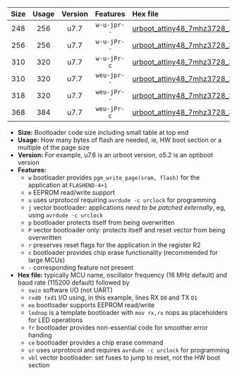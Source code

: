 |Size|Usage|Version|Features|Hex file|
|:-:|:-:|:-:|:-:|:--|
|248|256|u7.7|`w-u-jpr--`|[urboot_attiny48_7mhz3728_38400bps_swio_rxb0_txb1_lednop_ur_vbl.hex](https://raw.githubusercontent.com/stefanrueger/urboot.hex/main/mcus/attiny48/fcpu_7mhz3728/38400_bps/urboot_attiny48_7mhz3728_38400bps_swio_rxb0_txb1_lednop_ur_vbl.hex)|
|256|256|u7.7|`w-u-jPr--`|[urboot_attiny48_7mhz3728_38400bps_swio_rxb0_txb1_ur_vbl.hex](https://raw.githubusercontent.com/stefanrueger/urboot.hex/main/mcus/attiny48/fcpu_7mhz3728/38400_bps/urboot_attiny48_7mhz3728_38400bps_swio_rxb0_txb1_ur_vbl.hex)|
|310|320|u7.7|`w-u-jPr-c`|[urboot_attiny48_7mhz3728_38400bps_swio_rxb0_txb1_lednop_fr_ce_ur_vbl.hex](https://raw.githubusercontent.com/stefanrueger/urboot.hex/main/mcus/attiny48/fcpu_7mhz3728/38400_bps/urboot_attiny48_7mhz3728_38400bps_swio_rxb0_txb1_lednop_fr_ce_ur_vbl.hex)|
|310|320|u7.7|`weu-jpr--`|[urboot_attiny48_7mhz3728_38400bps_swio_rxb0_txb1_ee_lednop_ur_vbl.hex](https://raw.githubusercontent.com/stefanrueger/urboot.hex/main/mcus/attiny48/fcpu_7mhz3728/38400_bps/urboot_attiny48_7mhz3728_38400bps_swio_rxb0_txb1_ee_lednop_ur_vbl.hex)|
|318|320|u7.7|`weu-jPr--`|[urboot_attiny48_7mhz3728_38400bps_swio_rxb0_txb1_ee_ur_vbl.hex](https://raw.githubusercontent.com/stefanrueger/urboot.hex/main/mcus/attiny48/fcpu_7mhz3728/38400_bps/urboot_attiny48_7mhz3728_38400bps_swio_rxb0_txb1_ee_ur_vbl.hex)|
|368|384|u7.7|`weu-jPr-c`|[urboot_attiny48_7mhz3728_38400bps_swio_rxb0_txb1_ee_lednop_fr_ce_ur_vbl.hex](https://raw.githubusercontent.com/stefanrueger/urboot.hex/main/mcus/attiny48/fcpu_7mhz3728/38400_bps/urboot_attiny48_7mhz3728_38400bps_swio_rxb0_txb1_ee_lednop_fr_ce_ur_vbl.hex)|

- **Size:** Bootloader code size including small table at top end
- **Usage:** How many bytes of flash are needed, ie, HW boot section or a multiple of the page size
- **Version:** For example, u7.6 is an urboot version, o5.2 is an optiboot version
- **Features:**
  + `w` bootloader provides `pgm_write_page(sram, flash)` for the application at `FLASHEND-4+1`
  + `e` EEPROM read/write support
  + `u` uses urprotocol requiring `avrdude -c urclock` for programming
  + `j` vector bootloader: applications *need to be patched externally*, eg, using `avrdude -c urclock`
  + `p` bootloader protects itself from being overwritten
  + `P` vector bootloader only: protects itself and reset vector from being overwritten
  + `r` preserves reset flags for the application in the register R2
  + `c` bootloader provides chip erase functionality (recommended for large MCUs)
  + `-` corresponding feature not present
- **Hex file:** typically MCU name, oscillator frequency (16 MHz default) and baud rate (115200 default) followed by
  + `swio` software I/O (not UART)
  + `rxd0 txd1` I/O using, in this example, lines RX `D0` and TX `D1`
  + `ee` bootloader supports EEPROM read/write
  + `lednop` is a template bootloader with `mov rx,rx` nops as placeholders for LED operations
  + `fr` bootloader provides non-essential code for smoother error handing
  + `ce` bootloader provides a chip erase command
  + `ur` uses urprotocol and requires `avrdude -c urclock` for programming
  + `vbl` vector bootloader: set fuses to jump to reset, not the HW boot section
